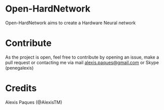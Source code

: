 # Open-HardNetwork
Open-HardNetwork aims to create a Hardware Neural network

# Contribute
As the project is open, feel free to contribute by opening an issue, make a pull request or contacting me via mail [alexis.paques@gmail.com](mailto:alexis.paques@gmail.com) or Skype (penegalexis)

# Credits
Alexis Paques (@AlexisTM)